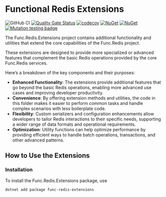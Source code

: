 ﻿# Functional Redis Extensions

![GitHub CI](https://github.com/fabiolune/func-redis/actions/workflows/main.yaml/badge.svg)
[![Quality Gate Status](https://sonarcloud.io/api/project_badges/measure?project=fabiolune_func-redis&metric=alert_status)](https://sonarcloud.io/summary/new_code?id=fabiolune_func-redis)
[![codecov](https://codecov.io/gh/fabiolune/func-redis/graph/badge.svg?token=EBG533UNGE)](https://codecov.io/gh/fabiolune/func-redis)
[![NuGet](https://img.shields.io/nuget/v/func-redis-extensions)](https://www.nuget.org/packages/func-redis-extensions/)
[![NuGet](https://img.shields.io/nuget/dt/func-redis-extensions)](https://www.nuget.org/packages/func-redis-extensions/)
[![Mutation testing badge](https://img.shields.io/endpoint?style=flat&url=https%3A%2F%2Fbadge-api.stryker-mutator.io%2Fgithub.com%2Ffabiolune%2Ffunc-redis%2Fmain)](https://dashboard.stryker-mutator.io/reports/github.com/fabiolune/func-redis/main)

The Func.Redis.Extensions project contains additional functionality and utilities that extend the core capabilities of the Func.Redis project.

These extensions are designed to provide more specialized or advanced features that complement the basic Redis operations provided by the core Func.Redis services.

Here’s a breakdown of the key components and their purposes:

- __Enhanced Functionality__: The extensions provide additional features that go beyond the basic Redis operations, enabling more advanced use cases and improving developer productivity.
- __Convenience__: By offering extension methods and utilities, the code in this folder makes it easier to perform common tasks and handle complex scenarios with less boilerplate code.
- __Flexibility__: Custom serializers and configuration enhancements allow developers to tailor Redis interactions to their specific needs, supporting a wider range of data formats and operational requirements.
- __Optimization__: Utility functions can help optimize performance by providing efficient ways to handle batch operations, transactions, and other advanced patterns.

## How to Use the Extensions

### Installation

To install the Func.Redis.Extensions package, use

```shell
dotnet add package func-redis-extensions
```